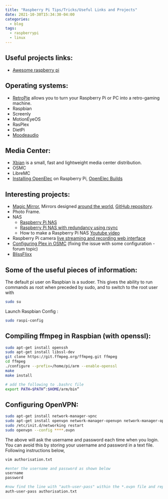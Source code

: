 ```yaml
---
title: "Raspberry Pi Tips/Tricks/Useful Links and Projects"
date: 2021-10-30T15:34:30-04:00
categories:
  - blog
tags:
  - raspberrypi
  - linux
---
```


## Useful projects links:
- [Awesome raspberry pi](https://github.com/careyer/awesome-raspberry-pi)

## Operating systems:
- [RetroPie](https://retropie.org.uk/) allows you to turn your Raspberry Pi or PC into a retro-gaming machine.
- Raspbian 
- Screenly 
- MotionEyeOS 
- RasPlex
- DietPi
- [Moodeaudio](https://moodeaudio.org/)

## Media Center:
- [Xbian](http://www.xbian.org/what-is-xbian/) is a small, fast and lightweight media center distribution.
- OSMC
- LibreMC
- [Installing OpenElec](http://wiki.openelec.tv/index.php/Installing_OpenELEC_on_Raspberry_Pi#tab.3DWindows) on Raspberry Pi, [OpenElec Builds](http://openelec.tv/get-openelec)

## Interesting projects:
- [Magic Mirror](http://michaelteeuw.nl/post/83916869600/magic-mirror-part-vi-production-of-the), Mirrors designed [around the world](http://michaelteeuw.nl/post/111886383522/magic-mirrors-around-the-world), [GitHub repository](https://github.com/MichMich/MagicMirror).
- Photo Frame.
- NAS
  - [Raspberry Pi NAS](http://pimylifeup.com/raspberry-pi-nas/)
  - [Raspberry Pi NAS with redundancy using rsync](http://www.makeuseof.com/tag/turn-your-raspberry-pi-into-a-nas-box/)
  - How to make a Raspberry Pi NAS [Youtube video](https://www.youtube.com/watch?v=WXKkqDZi5jc)
- Raspberry Pi camera [live streaming and recording web interface](http://elinux.org/RPi-Cam-Web-Interface)
- [Configuring Plex in OSMC](https://forums.plex.tv/discussion/155081/plex-media-server-not-running-on-rapsberry-pi-2) (fixing the issue with some configuration - forum topic)
- [BlissFlixx](http://blissflixx.rocks/)

## Some of the useful pieces of information:
The default pi user on Raspbian is a sudoer. This gives the ability to run commands as root when preceded by sudo, and to switch to the root user with
```bash
sudo su
```
Launch Raspbian Config :
```bash
sudo raspi-config
```
## Compiling ffmpeg in Raspbian (with openssl):
```bash
sudo apt-get install openssh
sudo apt-get install libssl-dev
git clone https://git.ffmpeg.org/ffmpeg.git ffmpeg
cd ffmpeg
./configure --prefix=/home/pi/arm --enable-openssl
make
make install

# add the following to .bashrc file
export PATH=$PATH”:$HOME/arm/bin”
```


## Configuring OpenVPN:

```bash
sudo apt-get install network-manager-vpnc
sudo apt-get install openvpn network-manager-openvpn network-manager-openvpn-gnome
sudo /etc/init.d/networking restart
sudo openvpn --config ****.ovpn
```
 
The above will ask the username and password each time when you login. You can avoid this by storing your username and password in a text file. Following instructions below,
```bash
vim authorisation.txt

#enter the username and password as shown below
username
password

#now find the line with "auth-user-pass" within the *.ovpn file and replace is with the following
auth-user-pass authorisation.txt
```


